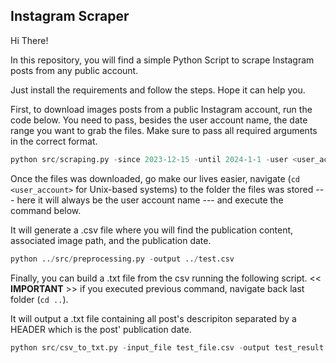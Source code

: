 ## Instagram Scraper

Hi There!

In this repository, you will find a simple Python Script to scrape Instagram posts from any public account. 

Just install the requirements and follow the steps. Hope it can help you. 

First, to download images posts from a public Instagram account, run the code below. You need to pass, besides the user account name, the date range you want to grab the files. Make sure to pass all required arguments in the correct format.

```python
python src/scraping.py -since 2023-12-15 -until 2024-1-1 -user <user_account>
```

Once the files was downloaded, go make our lives easier, navigate (```cd <user_account>``` for Unix-based systems) to the folder the files was stored --- here it will always be the user account name --- and execute the command below.  

It will generate a .csv file where you will find the publication content, associated image path, and the publication date. 


```python
python ../src/preprocessing.py -output ../test.csv
```

Finally, you can build a .txt file from the csv running the following script. << **IMPORTANT** >> if you executed previous command, navigate back last folder (```cd ..```).

It will output a .txt file containing all post's descripiton separated by a HEADER which is the post' publication date. 

```python
python src/csv_to_txt.py -input_file test_file.csv -output test_result.txt
```

